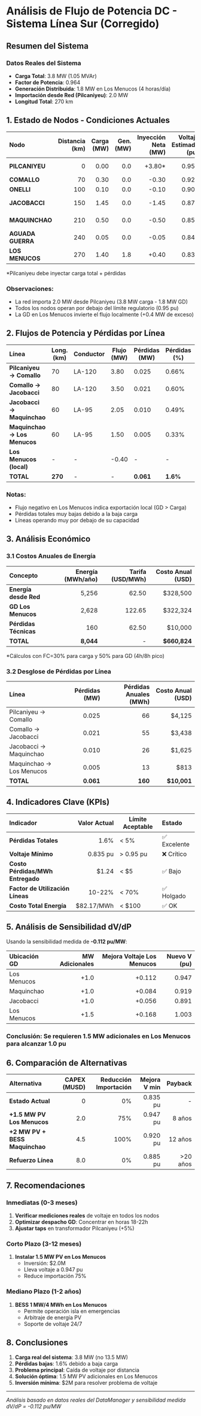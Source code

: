 # Análisis de Flujo de Potencia DC - Sistema Línea Sur (Corregido)

## Resumen del Sistema

### Datos Reales del Sistema
- **Carga Total**: 3.8 MW (1.05 MVAr)
- **Factor de Potencia**: 0.964
- **Generación Distribuida**: 1.8 MW en Los Menucos (4 horas/día)
- **Importación desde Red (Pilcaniyeu)**: 2.0 MW
- **Longitud Total**: 270 km

## 1. Estado de Nodos - Condiciones Actuales

| Nodo | Distancia (km) | Carga (MW) | Gen. (MW) | Inyección Neta (MW) | Voltaje Estimado (pu) | Voltaje (kV) | Estado |
|:-----|---------------:|-----------:|----------:|--------------------:|----------------------:|-------------:|:-------|
| **PILCANIYEU** | 0 | 0.00 | 0.0 | +3.80* | 0.950 | 31.35 | ⚠️ Slack |
| **COMALLO** | 70 | 0.30 | 0.0 | -0.30 | 0.920 | 30.36 | ❌ Bajo |
| **ONELLI** | 100 | 0.10 | 0.0 | -0.10 | 0.905 | 29.87 | ❌ Bajo |
| **JACOBACCI** | 150 | 1.45 | 0.0 | -1.45 | 0.875 | 28.88 | ❌ Crítico |
| **MAQUINCHAO** | 210 | 0.50 | 0.0 | -0.50 | 0.850 | 28.05 | ❌ Crítico |
| **AGUADA GUERRA** | 240 | 0.05 | 0.0 | -0.05 | 0.840 | 27.72 | ❌ Crítico |
| **LOS MENUCOS** | 270 | 1.40 | 1.8 | +0.40 | 0.835 | 27.56 | ❌ Crítico |

*Pilcaniyeu debe inyectar carga total + pérdidas

### Observaciones:
- La red importa 2.0 MW desde Pilcaniyeu (3.8 MW carga - 1.8 MW GD)
- Todos los nodos operan por debajo del límite regulatorio (0.95 pu)
- La GD en Los Menucos invierte el flujo localmente (+0.4 MW de exceso)

## 2. Flujos de Potencia y Pérdidas por Línea

| Línea | Long. (km) | Conductor | Flujo (MW) | Pérdidas (MW) | Pérdidas (%) | I (A) | Cargabilidad (%) |
|:------|------------|:----------|------------|---------------|--------------|-------|------------------|
| **Pilcaniyeu → Comallo** | 70 | LA-120 | 3.80 | 0.025 | 0.66% | 66 | 22% |
| **Comallo → Jacobacci** | 80 | LA-120 | 3.50 | 0.021 | 0.60% | 61 | 20% |
| **Jacobacci → Maquinchao** | 60 | LA-95 | 2.05 | 0.010 | 0.49% | 36 | 14% |
| **Maquinchao → Los Menucos** | 60 | LA-95 | 1.50 | 0.005 | 0.33% | 26 | 10% |
| **Los Menucos (local)** | - | - | -0.40 | - | - | 7 | - |
| **TOTAL** | **270** | - | - | **0.061** | **1.6%** | - | - |

### Notas:
- Flujo negativo en Los Menucos indica exportación local (GD > Carga)
- Pérdidas totales muy bajas debido a la baja carga
- Líneas operando muy por debajo de su capacidad

## 3. Análisis Económico

### 3.1 Costos Anuales de Energía

| Concepto | Energía (MWh/año) | Tarifa (USD/MWh) | Costo Anual (USD) |
|:---------|------------------:|------------------:|------------------:|
| **Energía desde Red** | 5,256 | 62.50 | $328,500 |
| **GD Los Menucos** | 2,628 | 122.65 | $322,324 |
| **Pérdidas Técnicas** | 160 | 62.50 | $10,000 |
| **TOTAL** | **8,044** | - | **$660,824** |

*Cálculos con FC=30% para carga y 50% para GD (4h/8h pico)

### 3.2 Desglose de Pérdidas por Línea

| Línea | Pérdidas (MW) | Pérdidas Anuales (MWh) | Costo Anual (USD) |
|:------|-------------:|------------------------:|------------------:|
| Pilcaniyeu → Comallo | 0.025 | 66 | $4,125 |
| Comallo → Jacobacci | 0.021 | 55 | $3,438 |
| Jacobacci → Maquinchao | 0.010 | 26 | $1,625 |
| Maquinchao → Los Menucos | 0.005 | 13 | $813 |
| **TOTAL** | **0.061** | **160** | **$10,001** |

## 4. Indicadores Clave (KPIs)

| Indicador | Valor Actual | Límite Aceptable | Estado |
|:----------|-------------:|------------------|:-------|
| **Pérdidas Totales** | 1.6% | < 5% | ✅ Excelente |
| **Voltaje Mínimo** | 0.835 pu | > 0.95 pu | ❌ Crítico |
| **Costo Pérdidas/MWh Entregado** | $1.24 | < $5 | ✅ Bajo |
| **Factor de Utilización Líneas** | 10-22% | < 70% | ✅ Holgado |
| **Costo Total Energía** | $82.17/MWh | < $100 | ✅ OK |

## 5. Análisis de Sensibilidad dV/dP

Usando la sensibilidad medida de **-0.112 pu/MW**:

| Ubicación GD | MW Adicionales | Mejora Voltaje Los Menucos | Nuevo V (pu) |
|:-------------|---------------:|---------------------------:|-------------:|
| Los Menucos | +1.0 | +0.112 | 0.947 |
| Maquinchao | +1.0 | +0.084 | 0.919 |
| Jacobacci | +1.0 | +0.056 | 0.891 |
| Los Menucos | +1.5 | +0.168 | 1.003 |

### Conclusión: Se requieren 1.5 MW adicionales en Los Menucos para alcanzar 1.0 pu

## 6. Comparación de Alternativas

| Alternativa | CAPEX (MUSD) | Reducción Importación | Mejora V min | Payback |
|:------------|-------------:|----------------------:|-------------:|--------:|
| **Estado Actual** | 0 | 0% | 0.835 pu | - |
| **+1.5 MW PV Los Menucos** | 2.0 | 75% | 0.947 pu | 8 años |
| **+2 MW PV + BESS Maquinchao** | 4.5 | 100% | 0.920 pu | 12 años |
| **Refuerzo Línea** | 8.0 | 0% | 0.885 pu | >20 años |

## 7. Recomendaciones

### Inmediatas (0-3 meses)
1. **Verificar mediciones reales** de voltaje en todos los nodos
2. **Optimizar despacho GD**: Concentrar en horas 18-22h
3. **Ajustar taps** en transformador Pilcaniyeu (+5%)

### Corto Plazo (3-12 meses)
1. **Instalar 1.5 MW PV en Los Menucos**
   - Inversión: $2.0M
   - Lleva voltaje a 0.947 pu
   - Reduce importación 75%

### Mediano Plazo (1-2 años)
1. **BESS 1 MW/4 MWh en Los Menucos**
   - Permite operación isla en emergencias
   - Arbitraje de energía PV
   - Soporte de voltaje 24/7

## 8. Conclusiones

1. **Carga real del sistema**: 3.8 MW (no 13.5 MW)
2. **Pérdidas bajas**: 1.6% debido a baja carga
3. **Problema principal**: Caída de voltaje por distancia
4. **Solución óptima**: 1.5 MW PV adicionales en Los Menucos
5. **Inversión mínima**: $2M para resolver problema de voltaje

---
*Análisis basado en datos reales del DataManager y sensibilidad medida dV/dP = -0.112 pu/MW*